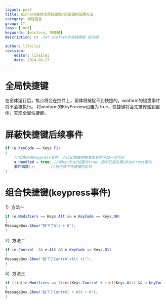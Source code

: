 ```yaml
---
layout: post
title: WinForm窗体全局快捷键/组合键的设置方法
category: 编程语言
group: IT
tags: [.net]
keywords: [winform, 快捷键]
description: C# .net winform全局快捷键 组合键

author: lileilei
revision:
    editor: lileilei
    date: 2014-08-27
---
```


# 全局快捷键
在窗体运行后，焦点将会在控件上，窗体将捕捉不到快捷的，winform的键盘事件将不会被执行。
将winform的KeyPreview设置为True，快捷键将会先被传递到窗体，实现全局快捷键。

# 屏蔽快捷键后续事件

~~~ csharp
if (e.KeyCode == Keys.F1)
{
    //如果还有keypress事件，不让此快捷键触发其事件可加一句代码
    e.Handled = true; //将Handled设置为true，指示已经处理过KeyPress事件
    事件函数();       //执行按下快捷键的动作
}
~~~

# 组合快捷键(keypress事件)

1）方法一

~~~ csharp
if (e.Modifiers == Keys.Alt && e.KeyCode == Keys.D0)
{ 
MessageBox.Show("按下了Alt + 0"); 
}
~~~

2）方法二


~~~ csharp
if (e.Control  && e.Alt && e.KeyCode == Keys.D1)
{
MessageBox.Show("按下了Control+Alt +1"); 
}
~~~

3）方法三

~~~ csharp
if ((int)e.Modifiers == ((int)Keys.Control + (int)Keys.Alt) && e.KeyCode == Keys.D0) 
{
MessageBox.Show("按下了Control + Alt + 0"); 
}
~~~